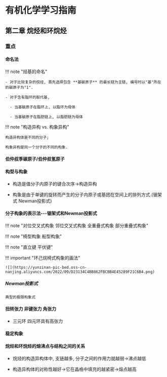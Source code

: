 # 有机化学学习指南

## 第二章 烷烃和环烷烃

### 重点


#### 命名法

!!! note "烃基的命名"

    - 对于比较复杂的烷烃, 首先选择包含 **基碳原子** 的最长链为主链, 编号时以"基"所在的碳原子为"1". 

    - 对于含有脂环的取代基, 

      - 当基碳原子在脂环上, 以脂环为母体

      - 当基碳原子在脂肪链上, 以脂肪链为母体

!!! note "构造异构 vs. 构象异构"

    构造异构体是不同的分子;

    构象异构是同一个分子的不同的构象.
#### 伯仲叔季碳原子/伯仲叔氢原子

#### 构型与构象

- 构造是值分子内原子的键合次序->构造异构

- 构象是由于单键的旋转而产生的分子内原子或基团在空间上的排列方式.(锯架式 Newman投影式)

#### 分子构象的表示法---锯架式和Newman投影式

!!! note "对位交叉式构象 邻位交叉式构象 全重叠式构象 部分重叠式构象"


!!! note "椅型构象 船型构象"


!!! note "直立键 平伏键"


!!! important "环己烷椅式构象的画法"

    ![](https://yunzinan-pic-bed.oss-cn-nanjing.aliyuncs.com/2022/09/D23134C4BB862FBCBB4E45289F21C6B4.png)

##### Newman投影式 

`典型的极限构象式`


#### 扭转张力 非键张力 角张力

- 三元环 四元环具有高张力

#### 稳定构象

#### 烷烃和环烷烃的熔沸点与结构之间的关系

- 烷烃的构造异构体中, 支链越多, 分子之间的作用力就越弱->沸点越低

- 构造异构体的对称性越好->它在晶格中填充的越紧密->熔点越高



